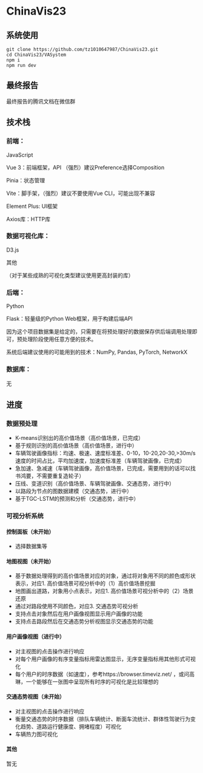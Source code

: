 # ChinaVis23

## 系统使用

```
git clone https://github.com/tz1010647987/ChinaVis23.git
cd ChinaVis23/VASystem
npm i
npm run dev
```

## 最终报告
最终报告的腾讯文档在微信群

## 技术栈
### 前端：

JavaScript

Vue 3：前端框架，API （强烈）建议Preference选择Composition

Pinia：状态管理

Vite：脚手架，（强烈）建议不要使用Vue CLI，可能出现不兼容

Element Plus: UI框架

Axios库：HTTP库

### 数据可视化库：

D3.js

其他

（对于某些成熟的可视化类型建议使用更高封装的库）

### 后端：

Python

Flask：轻量级的Python Web框架，用于构建后端API

因为这个项目数据集是给定的，只需要在将预处理好的数据保存供后端调用处理即可，预处理阶段使用任意方便的技术。

系统后端建议使用的可能用到的技术：NumPy, Pandas, PyTorch, NetworkX

### 数据库：

无

## 进度

### 数据预处理

- K-means识别出的高价值场景（高价值场景，已完成）
- 基于规则识别的高价值场景（高价值场景，进行中）
- 车辆驾驶画像指标：均速、极速、速度标准差、0-10，10-20,20-30,>30m/s速度的时间占比，平均加速度，加速度标准差（车辆驾驶画像，已完成）
- 急加速、急减速（车辆驾驶画像，高价值场景，已完成，需要用到的话可以找书鸿要，不需要重复造轮子）
- 压线、变道识别（高价值场景、车辆驾驶画像、交通态势，进行中）
- 以路段为节点的图数据建模（交通态势，进行中）
- 基于TGC-LSTM的预测和分析（交通态势，进行中）

### 可视分析系统

#### 控制面板（未开始）
- 选择数据集等
#### 地图视图（未开始）
- 基于数据处理得到的高价值场景对应的对象，通过将对象用不同的颜色或形状表示，对应1. 高价值场景可视分析中的（1）高价值场景挖掘
- 地图画出道路，对象用小点表示，对应1. 高价值场景可视分析中的（2）场景还原
- 通过对路段使用不同颜色，对应3. 交通态势可视分析
- 支持点击对象然后在用户画像视图显示用户画像的功能
- 支持点击路段然后在交通态势分析视图显示交通态势的功能
#### 用户画像视图（进行中）
- 对主视图的点击操作进行响应
- 对每个用户画像的有序变量指标用雷达图显示，无序变量指标用其他形式可视化
- 每个用户的时序数据（如速度），参考https://browser.timeviz.net/ ，或问高琳，一个能够在一张图中呈现所有时序的可视化是比较理想的
#### 交通态势视图（未开始）
- 对主视图的点击操作进行响应
- 衡量交通态势的时序数据（排队车辆统计、断面车流统计、群体性驾驶行为变化趋势、道路运行健康度、拥堵程度）可视化
- 车辆热力图可视化
#### 其他
暂无
